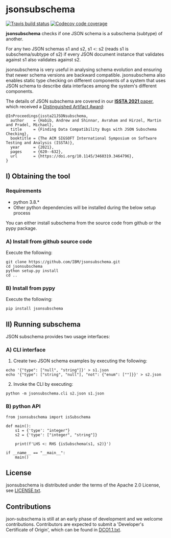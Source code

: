  # jsonsubschema #

 [![Travis build status](https://travis-ci.com/IBM/jsonsubschema.svg?branch=master)](https://travis-ci.com/IBM/jsonsubschema) [![Codecov code coverage](https://codecov.io/gh/IBM/jsonsubschema/branch/master/graph/badge.svg)](https://codecov.io/gh/IBM/jsonsubschema)

**jsonsubschema** checks if one JSON schema is a subschema (subtype) of another.

For any two JSON schemas s1 and s2, s1 <: s2 (reads s1 is subschema/subtype of s2) 
if every JSON document instance that validates against s1 also validates against s2.

jsonsubschema is very useful in analysing schema evolution and ensuring that newer schema versions are backward compatible.
jsonsubschema also enables static type checking on different components of a system that uses JSON schema to describe data 
interfaces among the system's different components.

The details of JSON subschema are covered in our [**ISSTA 2021** paper](https://andrewhabib.org/publications/issta21-paper-JSONSubschema.pdf),
which received a [Distinguished Artifact Award](https://conf.researchr.org/details/issta-2021/issta-2021-technical-papers/2/Finding-Data-Compatibility-Bugs-with-JSON-Subschema-Checking): 

```
@InProceedings{issta21JSONsubschema,
  author    = {Habib, Andrew and Shinnar, Avraham and Hirzel, Martin and Pradel, Michael},
  title     = {Finding Data Compatibility Bugs with JSON Subschema Checking},
  booktitle = {The ACM SIGSOFT International Symposium on Software Testing and Analysis (ISSTA)},
  year      = {2021},
  pages     = {620--632},
  url       = {https://doi.org/10.1145/3460319.3464796},
}
```


## I) Obtaining the tool ##

### Requirements ###

* python 3.8.*
* Other python dependencies will be installed during the below setup process

You can either install subschema from the source code from github or the pypy package.

### A) Install from github source code ###
Execute the following:
```
git clone https://github.com/IBM/jsonsubschema.git 
cd jsonsubschema
python setup.py install
cd ..
```

### B) Install from pypy ###
Execute the following:
```
pip install jsonsubschema
```

## II) Running  subschema ##

JSON subschema provides two usage interfaces:

### A) CLI interface ###
1. Create two JSON schema examples by executing the following:
```
echo '{"type": ["null", "string"]}' > s1.json
echo '{"type": ["string", "null"], "not": {"enum": [""]}}' > s2.json
```

2. Invoke the CLI by executing:
```
python -m jsonsubschema.cli s2.json s1.json
```

### B) python API ###
```
from jsonsubschema import isSubschema

def main():
	s1 = {'type': "integer"}
	s2 = {'type': ["integer", "string"]}
	
	print(f'LHS <: RHS {isSubschema(s1, s2)}')

if __name__ == "__main__":
	main()
```



## License

jsonsubschema is distributed under the terms of the Apache 2.0
License, see [LICENSE.txt](LICENSE.txt).

## Contributions

json-subschema is still at an early phase of development and we
welcome contributions. Contributors are expected to submit a
'Developer's Certificate of Origin', which can be found in
[DCO1.1.txt](DCO1.1.txt).
